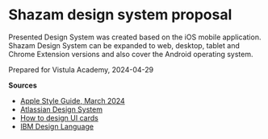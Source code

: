# Shazam design system proposal

Presented Design System was created based on the iOS mobile application.  
Shazam Design System can be expanded to web, desktop, tablet and Chrome Extension versions and also cover the Android operating system.

Prepared for Vistula Academy, 2024-04-29

**Sources**
- [Apple Style Guide, March 2024](https://support.apple.com/pl-pl/guide/applestyleguide/welcome/web)
- [Atlassian Design System](https://atlassian.design/)
- [How to design UI cards](https://youtu.be/tsb8hC7CG9U?si=43jNhX64-d1IAQxP)
- [IBM Design Language](https://www.ibm.com/design/language/)